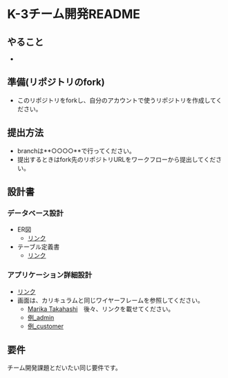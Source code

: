 # K-3チーム開発README

## やること
- 

## 準備(リポジトリのfork)
- このリポジトリをforkし、自分のアカウントで使うリポジトリを作成してください。

## 提出方法
- branchは**○○○○**で行ってください。
- 提出するときはfork先のリポジトリURLをワークフローから提出してください。

## 設計書
### データベース設計
- ER図
  - [リンク](https://drive.google.com/file/d/1QanI13OdNJKM92TqZ7l-SXq42rJMEVYm/view?usp=sharing)
- テーブル定義書
  - [リンク](https://docs.google.com/spreadsheets/d/12EW5R9Sn4euLYzcsuOOaiW7rFJiuMZRR/edit?usp=sharing)

### アプリケーション詳細設計
- [リンク](https://docs.google.com/spreadsheets/d/1vDIm9VUg3mhyK4FxgW32DzQNDbatntFvFRIi7vPp4nk/edit?usp=sharing)
- 画面は、カリキュラムと同じワイヤーフレームを参照してください。
  - [Marika Takahashi](Note_Sep_28_2023_at_11_02_47_PM.pdf)　後々、リンクを載せてください。
  - [例_admin](https://s3-ap-northeast-1.amazonaws.com/wals/curriculum/ec_site/design_documents/wire_admin.pdf)
  - [例_customer](https://s3-ap-northeast-1.amazonaws.com/wals/curriculum/ec_site/design_documents/wire_ec.pdf)

## 要件
 チーム開発課題とだいたい同じ要件です。
